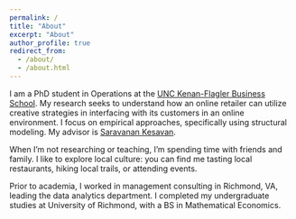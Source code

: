 ```yaml
---
permalink: /
title: "About"
excerpt: "About"
author_profile: true
redirect_from: 
  - /about/
  - /about.html
---
```


I am a PhD student in Operations at the [UNC Kenan-Flagler Business School](https://www.kenan-flagler.unc.edu). My research seeks to understand how an online retailer can utilize creative strategies in interfacing with its customers in an online environment. I focus on empirical approaches, specifically using structural modeling. My advisor is [Saravanan Kesavan](https://www.kenan-flagler.unc.edu/faculty/directory/saravanan-kesavan/).

When I’m not researching or teaching, I’m spending time with friends and family. I like to explore local culture: you can find me tasting local restaurants, hiking local trails, or attending events.

Prior to academia, I worked in management consulting in Richmond, VA, leading the data analytics department. I completed my undergraduate studies at University of Richmond, with a BS in Mathematical Economics.


